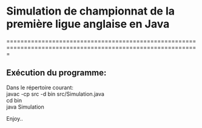 # Simulation de championnat de la première ligue anglaise en Java
=============================================================================================================
## Exécution du programme:
Dans le répertoire courant:  
javac -cp src -d bin src/Simulation.java  
cd bin  
java Simulation  
  
Enjoy..
